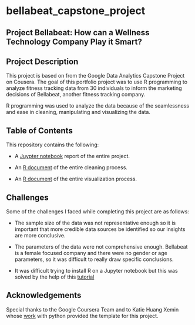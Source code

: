 # bellabeat_capstone_project

## **Project Bellabeat: How can a Wellness Technology Company Play it Smart?**

## **Project Description**

This project is based on from the Google Data Analytics Capstone Project on Cousera. The goal of this portfolio project was to use R programming to analyze fitness tracking data from 30 individuals to inform the marketing decisions of Bellabeat, another fitness tracking company. 

R programming was used to analyze the data because of the seamlessness and ease in cleaning, manipulating and visualizing the data. 

## **Table of Contents**

This repository contains the following: 

* A [Juypter notebook](https://github.com/deengini/bellabeat_capstone_project/blob/main/bellabeat_case_study.ipynb) report of the entire project.

* An [R document](https://github.com/deengini/bellabeat_capstone_project/blob/main/project_cleaning.R) of the entire cleaning process.

* An [R document](https://github.com/deengini/bellabeat_capstone_project/blob/main/project_visualization.R) of the entire visualization process.

## Challenges

Some of the challenges I faced while completing this project are as follows: 

* The sample size of the data was not representative enough so it is important that more credible data sources be identified so our insights are more conclusive. 

* The parameters of the data were not comprehensive enough. Bellabeat is a female focused company and there were no gender or age parameters, so it was difficult to really draw specific conclusions. 

* It was difficult trying to install R on a Jupyter notebook but this was solved by the help of this [tutorial](https://www.youtube.com/watch?v=ydScgWT6yOU&list=PLfL_Rchl4f3RxKo0vNmmQFbLmx1068ucN&index=2&ab_channel=DaleNakasone)

## **Acknowledgements**

Special thanks to the Google Coursera Team and to Katie Huang Xemin whose [work](https://medium.com/analytics-vidhya/this-case-study-is-for-google-data-analytics-gda-capstone-project-course-54047cccf7cb#:~:text=A%20good%20data%20source%20is,Comprehensive%2C%20Current%2C%20and%20Cited.) with python provided the template for this project. 
